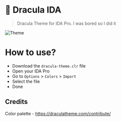 # 🧛 Dracula IDA
> Dracula Theme for IDA Pro.
I was bored so I did it

![Theme](https://i.imgur.com/XbC3Nai.jpg)

# How to use?
- Download the `dracula-theme.clr` file
- Open your IDA Pro
- Go to `Options` > `Colors` > `Import`
- Select the file
- Done

## Credits
Color palette - https://draculatheme.com/contribute/
